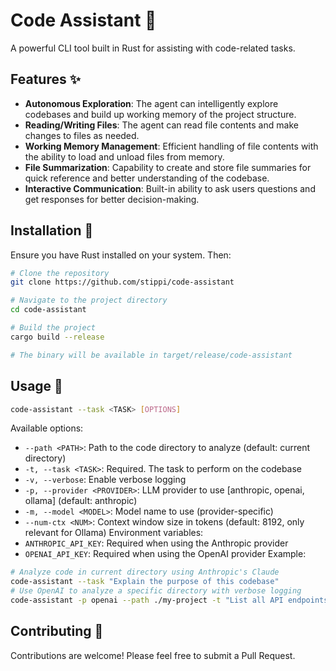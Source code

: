 # Code Assistant 🤖

A powerful CLI tool built in Rust for assisting with code-related tasks.

## Features ✨

- **Autonomous Exploration**: The agent can intelligently explore codebases and build up working memory of the project structure.
- **Reading/Writing Files**: The agent can read file contents and make changes to files as needed.
- **Working Memory Management**: Efficient handling of file contents with the ability to load and unload files from memory.
- **File Summarization**: Capability to create and store file summaries for quick reference and better understanding of the codebase.
- **Interactive Communication**: Built-in ability to ask users questions and get responses for better decision-making.

## Installation 🚀

Ensure you have Rust installed on your system. Then:

```bash
# Clone the repository
git clone https://github.com/stippi/code-assistant

# Navigate to the project directory
cd code-assistant

# Build the project
cargo build --release

# The binary will be available in target/release/code-assistant
```

## Usage 📝

```bash
code-assistant --task <TASK> [OPTIONS]
```
Available options:
- `--path <PATH>`: Path to the code directory to analyze (default: current directory)
- `-t, --task <TASK>`: Required. The task to perform on the codebase
- `-v, --verbose`: Enable verbose logging
- `-p, --provider <PROVIDER>`: LLM provider to use [anthropic, openai, ollama] (default: anthropic)
- `-m, --model <MODEL>`: Model name to use (provider-specific)
- `--num-ctx <NUM>`: Context window size in tokens (default: 8192, only relevant for Ollama)
Environment variables:
- `ANTHROPIC_API_KEY`: Required when using the Anthropic provider
- `OPENAI_API_KEY`: Required when using the OpenAI provider
Example:
```bash
# Analyze code in current directory using Anthropic's Claude
code-assistant --task "Explain the purpose of this codebase"
# Use OpenAI to analyze a specific directory with verbose logging
code-assistant -p openai --path ./my-project -t "List all API endpoints" -v
```

## Contributing 🤝

Contributions are welcome! Please feel free to submit a Pull Request.
